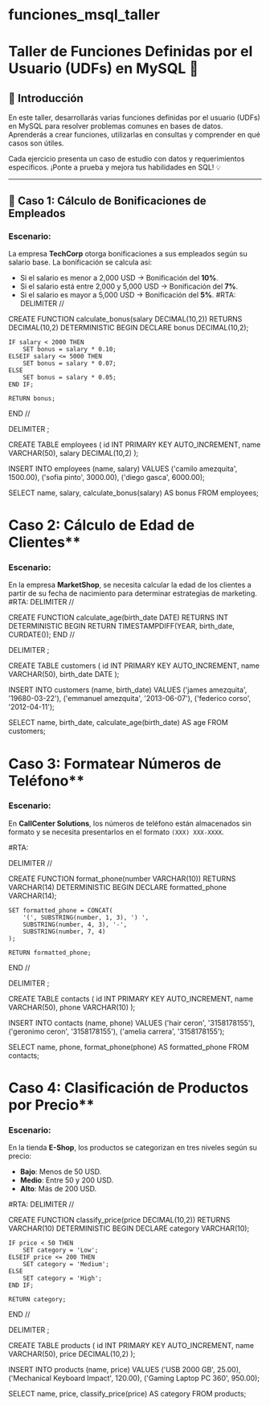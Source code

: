 # funciones_msql_taller
# **Taller de Funciones Definidas por el Usuario (UDFs) en MySQL** 🚀

## **📌 Introducción**

En este taller, desarrollarás varias funciones definidas por el usuario (UDFs) en MySQL para resolver problemas comunes en bases de datos. Aprenderás a crear funciones, utilizarlas en consultas y comprender en qué casos son útiles.

Cada ejercicio presenta un caso de estudio con datos y requerimientos específicos. ¡Ponte a prueba y mejora tus habilidades en SQL! 💡

------

## **🔹 Caso 1: Cálculo de Bonificaciones de Empleados**

### **Escenario**:

La empresa **TechCorp** otorga bonificaciones a sus empleados según su salario base. La bonificación se calcula así:

- Si el salario es menor a 2,000 USD → Bonificación del **10%**.
- Si el salario está entre 2,000 y 5,000 USD → Bonificación del **7%**.
- Si el salario es mayor a 5,000 USD → Bonificación del **5%**.
  #RTA:
  DELIMITER //

CREATE FUNCTION calculate_bonus(salary DECIMAL(10,2)) 
RETURNS DECIMAL(10,2)
DETERMINISTIC
BEGIN
    DECLARE bonus DECIMAL(10,2);

    IF salary < 2000 THEN
        SET bonus = salary * 0.10;
    ELSEIF salary <= 5000 THEN
        SET bonus = salary * 0.07;
    ELSE
        SET bonus = salary * 0.05;
    END IF;

    RETURN bonus;
END //

DELIMITER ;

CREATE TABLE employees (
    id INT PRIMARY KEY AUTO_INCREMENT,
    name VARCHAR(50),
    salary DECIMAL(10,2)
);

INSERT INTO employees (name, salary) VALUES
('camilo amezquita', 1500.00),
('sofia pinto', 3000.00),
('diego gasca', 6000.00);

SELECT 
    name,
    salary,
    calculate_bonus(salary) AS bonus
FROM employees;

#  Caso 2: Cálculo de Edad de Clientes**

### **Escenario**:

En la empresa **MarketShop**, se necesita calcular la edad de los clientes a partir de su fecha de nacimiento para determinar estrategias de marketing.
#RTA:
DELIMITER //

CREATE FUNCTION calculate_age(birth_date DATE) 
RETURNS INT
DETERMINISTIC
BEGIN
    RETURN TIMESTAMPDIFF(YEAR, birth_date, CURDATE());
END //

DELIMITER ;

CREATE TABLE customers (
    id INT PRIMARY KEY AUTO_INCREMENT,
    name VARCHAR(50),
    birth_date DATE
);

INSERT INTO customers (name, birth_date) VALUES
('james amezquita', '19680-03-22'),
('emmanuel amezquita', '2013-06-07'),
('federico corso', '2012-04-11');

SELECT 
    name,
    birth_date,
    calculate_age(birth_date) AS age
FROM customers;

# Caso 3: Formatear Números de Teléfono**

### **Escenario**:

En **CallCenter Solutions**, los números de teléfono están almacenados sin formato y se necesita presentarlos en el formato `(XXX) XXX-XXXX`.

#RTA:

DELIMITER //

CREATE FUNCTION format_phone(number VARCHAR(10)) 
RETURNS VARCHAR(14)
DETERMINISTIC
BEGIN
    DECLARE formatted_phone VARCHAR(14);

    SET formatted_phone = CONCAT(
        '(', SUBSTRING(number, 1, 3), ') ',
        SUBSTRING(number, 4, 3), '-', 
        SUBSTRING(number, 7, 4)
    );

    RETURN formatted_phone;
END //

DELIMITER ;

CREATE TABLE contacts (
    id INT PRIMARY KEY AUTO_INCREMENT,
    name VARCHAR(50),
    phone VARCHAR(10)
);

INSERT INTO contacts (name, phone) VALUES
('hair ceron', '3158178155'),
('geronimo ceron', '3158178155'),
('amelia carrera', '3158178155');

SELECT 
    name,
    phone,
    format_phone(phone) AS formatted_phone
FROM contacts;

# Caso 4: Clasificación de Productos por Precio**

### **Escenario**:

En la tienda **E-Shop**, los productos se categorizan en tres niveles según su precio:

- **Bajo**: Menos de 50 USD.
- **Medio**: Entre 50 y 200 USD.
- **Alto**: Más de 200 USD.

#RTA:
DELIMITER //

CREATE FUNCTION classify_price(price DECIMAL(10,2)) 
RETURNS VARCHAR(10)
DETERMINISTIC
BEGIN
    DECLARE category VARCHAR(10);

    IF price < 50 THEN
        SET category = 'Low';
    ELSEIF price <= 200 THEN
        SET category = 'Medium';
    ELSE
        SET category = 'High';
    END IF;

    RETURN category;
END //

DELIMITER ;

CREATE TABLE products (
    id INT PRIMARY KEY AUTO_INCREMENT,
    name VARCHAR(50),
    price DECIMAL(10,2)
);

INSERT INTO products (name, price) VALUES
('USB 2000 GB', 25.00),
('Mechanical Keyboard Impact', 120.00),
('Gaming Laptop PC 360', 950.00);

SELECT 
    name,
    price,
    classify_price(price) AS category
FROM products;

